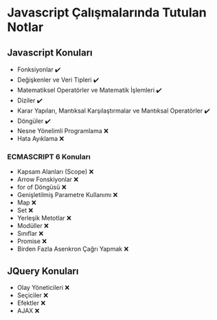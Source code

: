 # Javascript Çalışmalarında Tutulan Notlar

## Javascript Konuları

- Fonksiyonlar :heavy_check_mark:
- Değişkenler ve Veri Tipleri :heavy_check_mark:
- Matematiksel Operatörler ve Matematik İşlemleri :heavy_check_mark:
- Diziler :heavy_check_mark:
- Karar Yapıları, Mantıksal Karşılaştırmalar ve Mantıksal Operatörler :heavy_check_mark:
- Döngüler :heavy_check_mark:
- Nesne Yönelimli Programlama :x:
- Hata Ayıklama :x:

### ECMASCRIPT 6 Konuları

- Kapsam Alanları (Scope) :x:
- Arrow Fonskiyonlar :x:
- for of Döngüsü :x:
- Genişletilmiş Parametre Kullanımı :x:
- Map :x:
- Set :x:
- Yerleşik Metotlar :x:
- Modüller :x:
- Sınıflar :x:
- Promise :x:
- Birden Fazla Asenkron Çağrı Yapmak :x:

## JQuery Konuları

- Olay Yöneticileri :x:
- Seçiciler :x:
- Efektler :x:
- AJAX :x:
